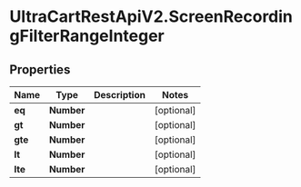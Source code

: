 # UltraCartRestApiV2.ScreenRecordingFilterRangeInteger

## Properties
Name | Type | Description | Notes
------------ | ------------- | ------------- | -------------
**eq** | **Number** |  | [optional] 
**gt** | **Number** |  | [optional] 
**gte** | **Number** |  | [optional] 
**lt** | **Number** |  | [optional] 
**lte** | **Number** |  | [optional] 



